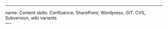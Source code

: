 ---
name: Content
skills:  Confluence, SharePoint, Wordpress, GIT, CVS, Subversion, wiki variants  
—- 